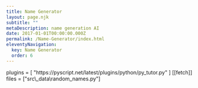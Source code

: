 ```yaml
---
title: Name Generator
layout: page.njk
subtitle: ""
metaDescription: name generation AI
date: 2017-01-01T00:00:00.000Z
permalink: /Name-Generator/index.html
eleventyNavigation:
  key: Name Generator
  order: 6
---
```

 
    
        
<html>
    <py-script>
        plugins = [
            "https://pyscript.net/latest/plugins/python/py_tutor.py"
        ]
        [[fetch]]
        files = ["src\_data\random_names.py"]
    </py-script>
    <div style="margin-right: 3rem">
        <py-repl id="my-repl" auto-generate="true"> </py-repl>
    </div>
</html>